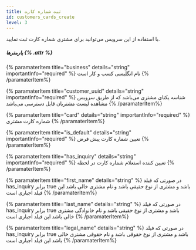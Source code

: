 ```yaml
---
title: ثبت شماره کارت 
id: customers_cards_create
level: 3
---
```


با استفاده از این سرویس می‌توانید برای مشتری شماره کارت ثبت نمایید.


##### پارمترها {% .attr %}

{% paramaterItem title="business" details="string" importantInfo="required" %}
نام انگلیسی کسب و کار است
{% /paramaterItem%}

{% paramaterItem title="customer_uuid" details="string" importantInfo="required" %}
شناسه یکتای مشتری می‌باشد که از طریق سرویس مشاهده لیست مشتریان قابل دسترسی می‌باشد
{% /paramaterItem%}

{% paramaterItem title="card" details="string" importantInfo="required" %}
شماره کارت مشتری
{% /paramaterItem%}

{% paramaterItem title="is_default" details="string" importantInfo="required" %}
 تعیین شماره کارت پیش فرض
{% /paramaterItem%}

{% paramaterItem title="has_inquiry" details="string" importantInfo="required" %}
 تعیین کننده استعلام شماره کارت در لحظه
{% /paramaterItem%}

{% paramaterItem title="first_name" details="string" %}
در صورتی که فیلد has_inquiry برابر true باشد و مشتری از نوع حقیقی باشد و نام مشتری خالی باشد این فیلد اجباری است
{% /paramaterItem%}

{% paramaterItem title="last_name" details="string" %}
در صورتی که فیلد has_inquiry برابر true باشد و مشتری از نوع حقیقی باشد و نام خانوادگی مشتری خالی باشد این فیلد اجباری است
{% /paramaterItem%}

{% paramaterItem title="legal_name" details="string" %}
 در صورتی که فیلد has_inquiry برابر true باشد و مشتری از نوع حقوقی باشد و نام حقوقی مشتری خالی باشد این فیلد اجباری است
{% /paramaterItem%}
